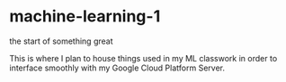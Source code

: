 # machine-learning-1
the start of something great

This is where I plan to house things used in my ML classwork in order to interface smoothly with my Google Cloud Platform Server.
